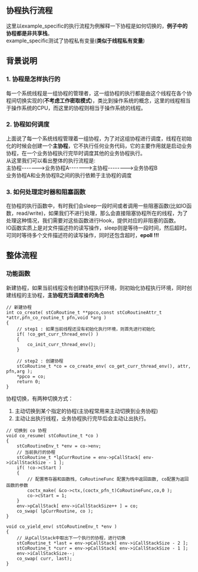 ## 协程执行流程
这里以example_specific的执行流程为例解释一下协程是如何切换的，**例子中的协程都是非共享栈**。  
example_specific测试了协程私有变量(**类似于线程私有变量**)

## 背景说明
### 1. 协程是怎样执行的
每一个系统线程是一组协程的管理者，这一组协程的执行都是由这个线程在各个协程间切换实现的(**不考虑工作密取模式**)，类比到操作系统的概念，这里的线程相当于操作系统的CPU，而这里的协程则相当于操作系统的线程。
### 2. 协程如何调度
上面说了每一个系统线程管理着一组协程，为了对这组协程进行调度，线程在初始化的时候会创建一个**主协程**，它不执行任何业务代码，它的主要作用就是启动业务协程，在一个业务协程执行完毕时调度其他的业务协程执行。  
从这里我们可以看出整体的执行流程是:  
主协程------->业务协程A------->主协程-------->业务协程B  
业务协程A和业务协程B之间的执行依赖于主协程的调度
### 3. 如何处理定时器和阻塞函数
在协程的执行函数中，有时我们会sleep一段时间或者调用一些阻塞函数(比如IO函数，read/write)，如果我们不进行处理，那么会直接阻塞协程所在的线程，为了处理这种情况，我们需要对这些函数进行Hook，提供对应的非阻塞的函数。  
IO函数实质上是对文件描述符的读写操作，sleep则是等待一段时间，然后超时。可同时等待多个文件描述符的读写操作，同时还包含超时，**epoll !!!**

## 整体流程
### 功能函数

新建协程，如果当前线程没有创建协程执行环境，则初始化协程执行环境，同时创建线程的主协程，**主协程充当调度者的角色**
```
// 新建协程
int co_create( stCoRoutine_t **ppco,const stCoRoutineAttr_t *attr,pfn_co_routine_t pfn,void *arg )
{
	// step1 : 如果当前线程还没有初始化执行环境，则首先进行初始化
	if( !co_get_curr_thread_env() ) 
	{
		co_init_curr_thread_env();
	}

	// step2 : 创建协程
	stCoRoutine_t *co = co_create_env( co_get_curr_thread_env(), attr, pfn,arg );
	*ppco = co;
	return 0;
}
```

协程切换，有两种切换方式：
1. 主动切换到某个指定的协程(主协程常用来主动切换到业务协程)
2. 主动让出执行线程，业务协程执行完毕后会主动让出执行。
```
// 切换到 co 协程
void co_resume( stCoRoutine_t *co )
{
	stCoRoutineEnv_t *env = co->env;
	// 当前执行的协程
	stCoRoutine_t *lpCurrRoutine = env->pCallStack[ env->iCallStackSize - 1 ];
	if( !co->cStart )
	{
		// 配置寄存器和函数栈, CoRoutineFunc 配置为栈中返回函数, co配置为返回函数的参数
		coctx_make( &co->ctx,(coctx_pfn_t)CoRoutineFunc,co,0 );
		co->cStart = 1;
	}
	env->pCallStack[ env->iCallStackSize++ ] = co;
	co_swap( lpCurrRoutine, co );
}

void co_yield_env( stCoRoutineEnv_t *env )
{
	// 从pCallStack中取出下一个执行的协程，进行切换
	stCoRoutine_t *last = env->pCallStack[ env->iCallStackSize - 2 ];
	stCoRoutine_t *curr = env->pCallStack[ env->iCallStackSize - 1 ];
	env->iCallStackSize--;
	co_swap( curr, last);
}
```

